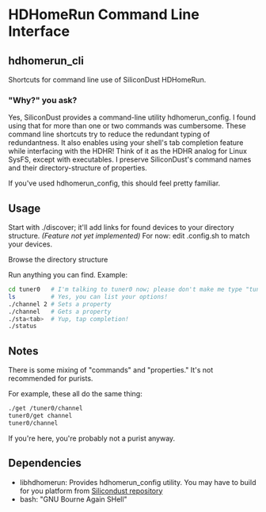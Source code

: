 # HDHomeRun Command Line Interface
## hdhomerun_cli

Shortcuts for command line use of SiliconDust HDHomeRun.

### "Why?" you ask?
Yes, SiliconDust provides a command-line utility hdhomerun_config.  I found using that for more than one or two commands was cumbersome.  These command line shortcuts try to reduce the redundant typing of redundantness.  It also enables using your shell's tab completion feature while interfacing with the HDHR!  Think of it as the HDHR analog for Linux SysFS, except with executables.  I preserve SiliconDust's command names and their directory-structure of properties.

If you've used hdhomerun_config, this should feel pretty familiar.

## Usage

Start with ./discover; it'll add links for found devices to your directory structure.  *(Feature not yet implemented)*
For now: edit .config.sh to match your devices.

Browse the directory structure

Run anything you can find.  Example:

```bash
cd tuner0   # I'm talking to tuner0 now; please don't make me type "tuner0" again!
ls          # Yes, you can list your options!
./channel 2 # Sets a property
./channel   # Gets a property
./sta<tab>  # Yup, tap completion!
./status
```

## Notes

There is some mixing of "commands" and "properties."  It's not recommended for purists.

For example, these all do the same thing:
```bash
./get /tuner0/channel
tuner0/get channel
tuner0/channel

```

If you're here, you're probably not a purist anyway.

## Dependencies

- libhdhomerun: Provides hdhomerun_config utility.  You may have to build for you platform from [Silicondust repository](https://github.com/Silicondust/libhdhomerun)
- bash:         "GNU Bourne Again SHell"
